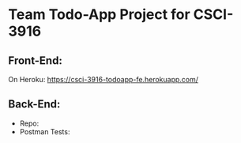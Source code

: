 # Team Todo-App Project for CSCI-3916

## Front-End:
On Heroku: https://csci-3916-todoapp-fe.herokuapp.com/

## Back-End:
+ Repo:
+ Postman Tests:
